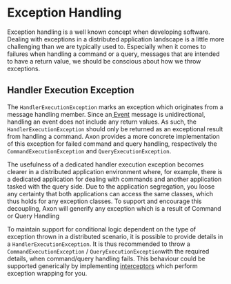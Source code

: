# Exception Handling

Exception handling is a well known concept when developing software. Dealing with exceptions in a distributed application landscape is a little more challenging than we are typically used to. Especially when it comes to failures when handling a command or a query, messages that are intended to have a return value, we should be conscious about how we throw exceptions.

## Handler Execution Exception

The `HandlerExecutionException` marks an exception which originates from a message handling member. Since an[ Event](../event-handling/) message is unidirectional, handling an event does not include any return values. As such, the `HandlerExecutionException` should only be returned as an exceptional result from handling a command. Axon provides a more concrete implementation of this exception for failed command and query handling, respectively the `CommandExecutionException`  and `QueryExecutionException`.

The usefulness of a dedicated handler execution exception becomes clearer in a distributed application environment where, for example, there is a dedicated application for dealing with commands and another application tasked with the query side. Due to the application segregation, you loose any certainty that both applications can access the same classes, which thus holds for any exception classes. To support and encourage this decoupling, Axon will generify any exception which is a result of Command or Query Handling

To maintain support for conditional logic dependent on the type of exception thrown in a distributed scenario, it is possible to provide details in a `HandlerExecutionException`. It is thus recommended to throw a `CommandExecutionException` / `QueryExecutionException`with the required details, when command/query handling fails. This behaviour could be supported generically by implementing [interceptors](../messaging-concepts/message-intercepting.md) which perform exception wrapping for you.

